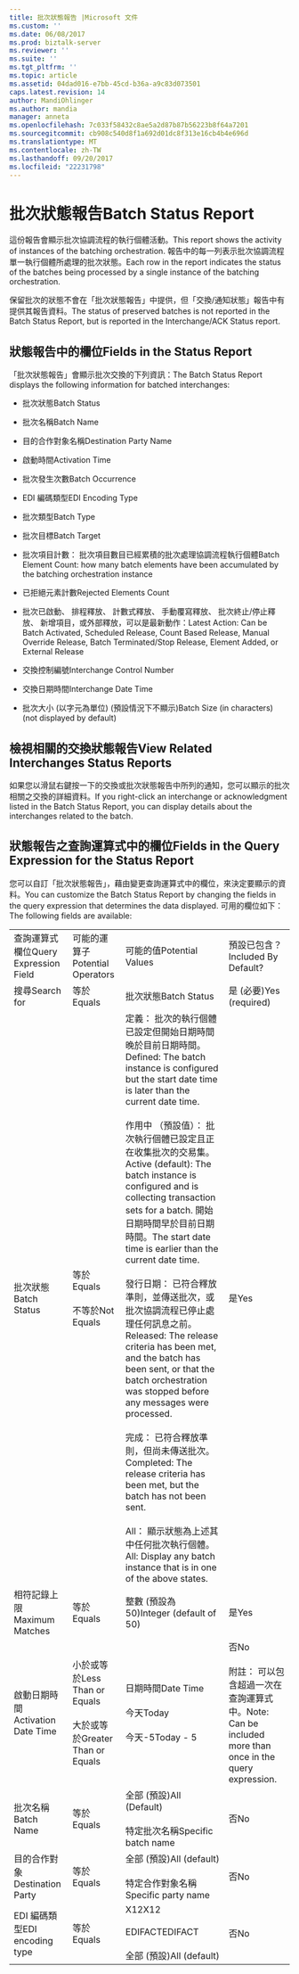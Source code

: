 ```yaml
---
title: 批次狀態報告 |Microsoft 文件
ms.custom: ''
ms.date: 06/08/2017
ms.prod: biztalk-server
ms.reviewer: ''
ms.suite: ''
ms.tgt_pltfrm: ''
ms.topic: article
ms.assetid: 04dad016-e7bb-45cd-b36a-a9c83d073501
caps.latest.revision: 14
author: MandiOhlinger
ms.author: mandia
manager: anneta
ms.openlocfilehash: 7c033f58432c8ae5a2d87b87b56223b8f64a7201
ms.sourcegitcommit: cb908c540d8f1a692d01dc8f313e16cb4b4e696d
ms.translationtype: MT
ms.contentlocale: zh-TW
ms.lasthandoff: 09/20/2017
ms.locfileid: "22231798"
---
```

# <a name="batch-status-report"></a><span data-ttu-id="8e6e3-102">批次狀態報告</span><span class="sxs-lookup"><span data-stu-id="8e6e3-102">Batch Status Report</span></span>
<span data-ttu-id="8e6e3-103">這份報告會顯示批次協調流程的執行個體活動。</span><span class="sxs-lookup"><span data-stu-id="8e6e3-103">This report shows the activity of instances of the batching orchestration.</span></span> <span data-ttu-id="8e6e3-104">報告中的每一列表示批次協調流程單一執行個體所處理的批次狀態。</span><span class="sxs-lookup"><span data-stu-id="8e6e3-104">Each row in the report indicates the status of the batches being processed by a single instance of the batching orchestration.</span></span>  
  
 <span data-ttu-id="8e6e3-105">保留批次的狀態不會在「批次狀態報告」中提供，但「交換/通知狀態」報告中有提供其報告資料。</span><span class="sxs-lookup"><span data-stu-id="8e6e3-105">The status of preserved batches is not reported in the Batch Status Report, but is reported in the Interchange/ACK Status report.</span></span>  
  
## <a name="fields-in-the-status-report"></a><span data-ttu-id="8e6e3-106">狀態報告中的欄位</span><span class="sxs-lookup"><span data-stu-id="8e6e3-106">Fields in the Status Report</span></span>  
 <span data-ttu-id="8e6e3-107">「批次狀態報告」會顯示批次交換的下列資訊：</span><span class="sxs-lookup"><span data-stu-id="8e6e3-107">The Batch Status Report displays the following information for batched interchanges:</span></span>  
  
-   <span data-ttu-id="8e6e3-108">批次狀態</span><span class="sxs-lookup"><span data-stu-id="8e6e3-108">Batch Status</span></span>  
  
-   <span data-ttu-id="8e6e3-109">批次名稱</span><span class="sxs-lookup"><span data-stu-id="8e6e3-109">Batch Name</span></span>  
  
-   <span data-ttu-id="8e6e3-110">目的合作對象名稱</span><span class="sxs-lookup"><span data-stu-id="8e6e3-110">Destination Party Name</span></span>  
  
-   <span data-ttu-id="8e6e3-111">啟動時間</span><span class="sxs-lookup"><span data-stu-id="8e6e3-111">Activation Time</span></span>  
  
-   <span data-ttu-id="8e6e3-112">批次發生次數</span><span class="sxs-lookup"><span data-stu-id="8e6e3-112">Batch Occurrence</span></span>  
  
-   <span data-ttu-id="8e6e3-113">EDI 編碼類型</span><span class="sxs-lookup"><span data-stu-id="8e6e3-113">EDI Encoding Type</span></span>  
  
-   <span data-ttu-id="8e6e3-114">批次類型</span><span class="sxs-lookup"><span data-stu-id="8e6e3-114">Batch Type</span></span>  
  
-   <span data-ttu-id="8e6e3-115">批次目標</span><span class="sxs-lookup"><span data-stu-id="8e6e3-115">Batch Target</span></span>  
  
-   <span data-ttu-id="8e6e3-116">批次項目計數： 批次項目數目已經累積的批次處理協調流程執行個體</span><span class="sxs-lookup"><span data-stu-id="8e6e3-116">Batch Element Count: how many batch elements have been accumulated by the batching orchestration instance</span></span>  
  
-   <span data-ttu-id="8e6e3-117">已拒絕元素計數</span><span class="sxs-lookup"><span data-stu-id="8e6e3-117">Rejected Elements Count</span></span>  
  
-   <span data-ttu-id="8e6e3-118">批次已啟動、 排程釋放、 計數式釋放、 手動覆寫釋放、 批次終止/停止釋放、 新增項目，或外部釋放，可以是最新動作：</span><span class="sxs-lookup"><span data-stu-id="8e6e3-118">Latest Action: Can be Batch Activated, Scheduled Release, Count Based Release, Manual Override Release, Batch Terminated/Stop Release, Element Added, or External Release</span></span>  
  
-   <span data-ttu-id="8e6e3-119">交換控制編號</span><span class="sxs-lookup"><span data-stu-id="8e6e3-119">Interchange Control Number</span></span>  
  
-   <span data-ttu-id="8e6e3-120">交換日期時間</span><span class="sxs-lookup"><span data-stu-id="8e6e3-120">Interchange Date Time</span></span>  
  
-   <span data-ttu-id="8e6e3-121">批次大小 (以字元為單位) (預設情況下不顯示)</span><span class="sxs-lookup"><span data-stu-id="8e6e3-121">Batch Size (in characters) (not displayed by default)</span></span>  
  
## <a name="view-related-interchanges-status-reports"></a><span data-ttu-id="8e6e3-122">檢視相關的交換狀態報告</span><span class="sxs-lookup"><span data-stu-id="8e6e3-122">View Related Interchanges Status Reports</span></span>  
 <span data-ttu-id="8e6e3-123">如果您以滑鼠右鍵按一下的交換或批次狀態報告中所列的通知，您可以顯示的批次相關之交換的詳細資料。</span><span class="sxs-lookup"><span data-stu-id="8e6e3-123">If you right-click an interchange or acknowledgment listed in the Batch Status Report, you can display details about the interchanges related to the batch.</span></span>  
  
## <a name="fields-in-the-query-expression-for-the-status-report"></a><span data-ttu-id="8e6e3-124">狀態報告之查詢運算式中的欄位</span><span class="sxs-lookup"><span data-stu-id="8e6e3-124">Fields in the Query Expression for the Status Report</span></span>  
 <span data-ttu-id="8e6e3-125">您可以自訂「批次狀態報告」，藉由變更查詢運算式中的欄位，來決定要顯示的資料。</span><span class="sxs-lookup"><span data-stu-id="8e6e3-125">You can customize the Batch Status Report by changing the fields in the query expression that determines the data displayed.</span></span> <span data-ttu-id="8e6e3-126">可用的欄位如下：</span><span class="sxs-lookup"><span data-stu-id="8e6e3-126">The following fields are available:</span></span>  
  
|||||  
|-|-|-|-|  
|<span data-ttu-id="8e6e3-127">查詢運算式欄位</span><span class="sxs-lookup"><span data-stu-id="8e6e3-127">Query Expression Field</span></span>|<span data-ttu-id="8e6e3-128">可能的運算子</span><span class="sxs-lookup"><span data-stu-id="8e6e3-128">Potential Operators</span></span>|<span data-ttu-id="8e6e3-129">可能的值</span><span class="sxs-lookup"><span data-stu-id="8e6e3-129">Potential Values</span></span>|<span data-ttu-id="8e6e3-130">預設已包含？</span><span class="sxs-lookup"><span data-stu-id="8e6e3-130">Included By Default?</span></span>|  
|<span data-ttu-id="8e6e3-131">搜尋</span><span class="sxs-lookup"><span data-stu-id="8e6e3-131">Search for</span></span>|<span data-ttu-id="8e6e3-132">等於</span><span class="sxs-lookup"><span data-stu-id="8e6e3-132">Equals</span></span>|<span data-ttu-id="8e6e3-133">批次狀態</span><span class="sxs-lookup"><span data-stu-id="8e6e3-133">Batch Status</span></span>|<span data-ttu-id="8e6e3-134">是 (必要)</span><span class="sxs-lookup"><span data-stu-id="8e6e3-134">Yes (required)</span></span>|  
|<span data-ttu-id="8e6e3-135">批次狀態</span><span class="sxs-lookup"><span data-stu-id="8e6e3-135">Batch Status</span></span>|<span data-ttu-id="8e6e3-136">等於</span><span class="sxs-lookup"><span data-stu-id="8e6e3-136">Equals</span></span><br /><br /> <span data-ttu-id="8e6e3-137">不等於</span><span class="sxs-lookup"><span data-stu-id="8e6e3-137">Not Equals</span></span>|<span data-ttu-id="8e6e3-138">定義： 批次的執行個體已設定但開始日期時間晚於目前日期時間。</span><span class="sxs-lookup"><span data-stu-id="8e6e3-138">Defined: The batch instance is configured but the start date time is later than the current date time.</span></span><br /><br /> <span data-ttu-id="8e6e3-139">作用中 （預設值）： 批次執行個體已設定且正在收集批次的交易集。</span><span class="sxs-lookup"><span data-stu-id="8e6e3-139">Active (default): The batch instance is configured and is collecting transaction sets for a batch.</span></span> <span data-ttu-id="8e6e3-140">開始日期時間早於目前日期時間。</span><span class="sxs-lookup"><span data-stu-id="8e6e3-140">The start date time is earlier than the current date time.</span></span><br /><br /> <span data-ttu-id="8e6e3-141">發行日期： 已符合釋放準則，並傳送批次，或批次協調流程已停止處理任何訊息之前。</span><span class="sxs-lookup"><span data-stu-id="8e6e3-141">Released: The release criteria has been met, and the batch has been sent, or that the batch orchestration was stopped before any messages were processed.</span></span><br /><br /> <span data-ttu-id="8e6e3-142">完成： 已符合釋放準則，但尚未傳送批次。</span><span class="sxs-lookup"><span data-stu-id="8e6e3-142">Completed: The release criteria has been met, but the batch has not been sent.</span></span><br /><br /> <span data-ttu-id="8e6e3-143">All： 顯示狀態為上述其中任何批次執行個體。</span><span class="sxs-lookup"><span data-stu-id="8e6e3-143">All: Display any batch instance that is in one of the above states.</span></span>|<span data-ttu-id="8e6e3-144">是</span><span class="sxs-lookup"><span data-stu-id="8e6e3-144">Yes</span></span>|  
|<span data-ttu-id="8e6e3-145">相符記錄上限</span><span class="sxs-lookup"><span data-stu-id="8e6e3-145">Maximum Matches</span></span>|<span data-ttu-id="8e6e3-146">等於</span><span class="sxs-lookup"><span data-stu-id="8e6e3-146">Equals</span></span>|<span data-ttu-id="8e6e3-147">整數 (預設為 50)</span><span class="sxs-lookup"><span data-stu-id="8e6e3-147">Integer (default of 50)</span></span>|<span data-ttu-id="8e6e3-148">是</span><span class="sxs-lookup"><span data-stu-id="8e6e3-148">Yes</span></span>|  
|<span data-ttu-id="8e6e3-149">啟動日期時間</span><span class="sxs-lookup"><span data-stu-id="8e6e3-149">Activation Date Time</span></span>|<span data-ttu-id="8e6e3-150">小於或等於</span><span class="sxs-lookup"><span data-stu-id="8e6e3-150">Less Than or Equals</span></span><br /><br /> <span data-ttu-id="8e6e3-151">大於或等於</span><span class="sxs-lookup"><span data-stu-id="8e6e3-151">Greater Than or Equals</span></span>|<span data-ttu-id="8e6e3-152">日期時間</span><span class="sxs-lookup"><span data-stu-id="8e6e3-152">Date Time</span></span><br /><br /> <span data-ttu-id="8e6e3-153">今天</span><span class="sxs-lookup"><span data-stu-id="8e6e3-153">Today</span></span><br /><br /> <span data-ttu-id="8e6e3-154">今天-5</span><span class="sxs-lookup"><span data-stu-id="8e6e3-154">Today - 5</span></span>|<span data-ttu-id="8e6e3-155">否</span><span class="sxs-lookup"><span data-stu-id="8e6e3-155">No</span></span><br /><br /> <span data-ttu-id="8e6e3-156">附註： 可以包含超過一次在查詢運算式中。</span><span class="sxs-lookup"><span data-stu-id="8e6e3-156">Note: Can be included more than once in the query expression.</span></span>|  
|<span data-ttu-id="8e6e3-157">批次名稱</span><span class="sxs-lookup"><span data-stu-id="8e6e3-157">Batch Name</span></span>|<span data-ttu-id="8e6e3-158">等於</span><span class="sxs-lookup"><span data-stu-id="8e6e3-158">Equals</span></span>|<span data-ttu-id="8e6e3-159">全部 (預設)</span><span class="sxs-lookup"><span data-stu-id="8e6e3-159">All (Default)</span></span><br /><br /> <span data-ttu-id="8e6e3-160">特定批次名稱</span><span class="sxs-lookup"><span data-stu-id="8e6e3-160">Specific batch name</span></span>|<span data-ttu-id="8e6e3-161">否</span><span class="sxs-lookup"><span data-stu-id="8e6e3-161">No</span></span>|  
|<span data-ttu-id="8e6e3-162">目的合作對象</span><span class="sxs-lookup"><span data-stu-id="8e6e3-162">Destination Party</span></span>|<span data-ttu-id="8e6e3-163">等於</span><span class="sxs-lookup"><span data-stu-id="8e6e3-163">Equals</span></span>|<span data-ttu-id="8e6e3-164">全部 (預設)</span><span class="sxs-lookup"><span data-stu-id="8e6e3-164">All (default)</span></span><br /><br /> <span data-ttu-id="8e6e3-165">特定合作對象名稱</span><span class="sxs-lookup"><span data-stu-id="8e6e3-165">Specific party name</span></span>|<span data-ttu-id="8e6e3-166">否</span><span class="sxs-lookup"><span data-stu-id="8e6e3-166">No</span></span>|  
|<span data-ttu-id="8e6e3-167">EDI 編碼類型</span><span class="sxs-lookup"><span data-stu-id="8e6e3-167">EDI encoding type</span></span>|<span data-ttu-id="8e6e3-168">等於</span><span class="sxs-lookup"><span data-stu-id="8e6e3-168">Equals</span></span>|<span data-ttu-id="8e6e3-169">X12</span><span class="sxs-lookup"><span data-stu-id="8e6e3-169">X12</span></span><br /><br /> <span data-ttu-id="8e6e3-170">EDIFACT</span><span class="sxs-lookup"><span data-stu-id="8e6e3-170">EDIFACT</span></span><br /><br /> <span data-ttu-id="8e6e3-171">全部 (預設)</span><span class="sxs-lookup"><span data-stu-id="8e6e3-171">All (default)</span></span>|<span data-ttu-id="8e6e3-172">否</span><span class="sxs-lookup"><span data-stu-id="8e6e3-172">No</span></span>|  
  
